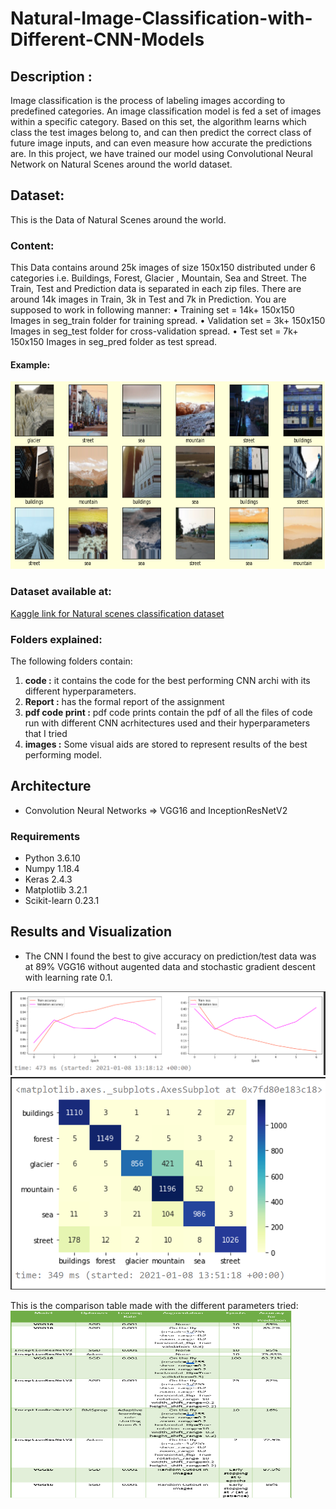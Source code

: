# Natural-Image-Classification-with-Different-CNN-Models

## Description :
Image classification is the process of labeling images according to predefined categories. An image classification model is fed a set of 
images within a specific category. Based on this set, the algorithm learns which class the test images belong to, and can then predict the
correct class of future image inputs, and can even measure how accurate the predictions are. In this project, we have trained our model 
using Convolutional Neural Network on Natural Scenes around the world dataset.

## Dataset:
This is the Data of Natural Scenes around the world.
### Content: 
This Data contains around 25k images of size 150x150 distributed under 6 categories
i.e. Buildings, Forest, Glacier , Mountain, Sea and Street.
The Train, Test and Prediction data is separated in each zip files. There are around 14k images in
Train, 3k in Test and 7k in Prediction.
You are supposed to work in following manner:
• Training set = 14k+ 150x150 Images in seg_train folder for training spread.
• Validation set = 3k+ 150x150 Images in seg_test folder for cross-validation spread.
• Test set = 7k+ 150x150 Images in seg_pred folder as test spread.
#### Example: 
<img src="https://github.com/A-Janj/Natural-Image-Classification-with-Different-CNN-Models/blob/main/Images/train%20images%20WA.PNG" width="800" height="300">

### Dataset available at:
<a href="https://www.kaggle.com/puneet6060/intel-image-classification/version/2">Kaggle link for Natural scenes classification dataset</a>

### Folders explained:
The following folders contain:
1. **code :** it contains the code for the best performing CNN archi with its different hyperparameters.
2. **Report :** has the formal report of the assignment
3. **pdf code print :** pdf code prints contain the pdf of all the files of code run with different CNN acrhitectures used and their hyperparameters that I tried
4. **images :** Some visual aids are stored to represent results of the best performing model.


## Architecture
* Convolution Neural Networks => VGG16 and InceptionResNetV2

### Requirements
* Python 3.6.10  
* Numpy 1.18.4   
* Keras 2.4.3
* Matplotlib 3.2.1
* Scikit-learn 0.23.1


## Results and Visualization
* The CNN I found the best to give accuracy on prediction/test data was at 89% VGG16 without augented data and stochastic gradient descent with learning rate 0.1.


<img src="https://github.com/A-Janj/Natural-Image-Classification-with-Different-CNN-Models/blob/main/Images/both%20accuracy%20loss.PNG">
<img src="https://github.com/A-Janj/Natural-Image-Classification-with-Different-CNN-Models/blob/main/Images/heatmap.PNG">

This is the comparison table made with the different parameters tried:
<img src="https://github.com/A-Janj/Natural-Image-Classification-with-Different-CNN-Models/blob/main/Images/Comparison%20Table.png" width="450" height="300">
       

